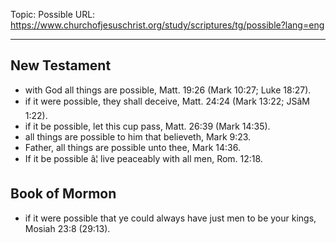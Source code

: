 Topic: Possible
URL: https://www.churchofjesuschrist.org/study/scriptures/tg/possible?lang=eng

---

## New Testament

- with God all things are possible, Matt. 19:26 (Mark 10:27; Luke 18:27).
- if it were possible, they shall deceive, Matt. 24:24 (Mark 13:22; JSâM 1:22).
- if it be possible, let this cup pass, Matt. 26:39 (Mark 14:35).
- all things are possible to him that believeth, Mark 9:23.
- Father, all things are possible unto thee, Mark 14:36.
- If it be possible â¦ live peaceably with all men, Rom. 12:18.

## Book of Mormon

- if it were possible that ye could always have just men to be your kings, Mosiah 23:8 (29:13).

